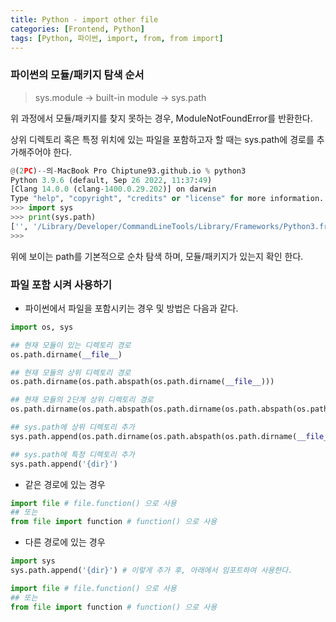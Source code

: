 ```yaml
---
title: Python - import other file
categories: [Frontend, Python]
tags: [Python, 파이썬, import, from, from import]
---
```


### 파이썬의 모듈/패키지 탐색 순서

> sys.module -> built-in module -> sys.path

위 과정에서 모듈/패키지를 찾지 못하는 경우, ModuleNotFoundError를 반환한다.

상위 디렉토리 혹은 특정 위치에 있는 파일을 포함하고자 할 때는
sys.path에 경로를 추가해주어야 한다.

```python
@(2PC)--의-MacBook Pro Chiptune93.github.io % python3
Python 3.9.6 (default, Sep 26 2022, 11:37:49) 
[Clang 14.0.0 (clang-1400.0.29.202)] on darwin
Type "help", "copyright", "credits" or "license" for more information.
>>> import sys
>>> print(sys.path)
['', '/Library/Developer/CommandLineTools/Library/Frameworks/Python3.framework/Versions/3.9/lib/python39.zip', '/Library/Developer/CommandLineTools/Library/Frameworks/Python3.framework/Versions/3.9/lib/python3.9', '/Library/Developer/CommandLineTools/Library/Frameworks/Python3.framework/Versions/3.9/lib/python3.9/lib-dynload', '/Users//Library/Python/3.9/lib/python/site-packages', '/Library/Developer/CommandLineTools/Library/Frameworks/Python3.framework/Versions/3.9/lib/python3.9/site-packages']
>>> 
```

위에 보이는 path를 기본적으로 순차 탐색 하며, 모듈/패키지가 있는지 확인 한다.

### 파일 포함 시켜 사용하기

- 파이썬에서 파일을 포함시키는 경우 및 방법은 다음과 같다.

```python
import os, sys

## 현재 모듈이 있는 디렉토리 경로
os.path.dirname(__file__)

## 현재 모듈의 상위 디렉토리 경로
os.path.dirname(os.path.abspath(os.path.dirname(__file__)))

## 현재 모듈의 2단계 상위 디렉토리 경로
os.path.dirname(os.path.abspath(os.path.dirname(os.path.abspath(os.path.dirname(__file__)))))

## sys.path에 상위 디렉토리 추가
sys.path.append(os.path.dirname(os.path.abspath(os.path.dirname(__file__))))

## sys.path에 특정 디렉토리 추가
sys.path.append('{dir}')
```

- 같은 경로에 있는 경우

```python
import file # file.function() 으로 사용
## 또는
from file import function # function() 으로 사용
```

- 다른 경로에 있는 경우

```python
import sys
sys.path.append('{dir}') # 이렇게 추가 후, 아래에서 임포트하여 사용한다.

import file # file.function() 으로 사용
## 또는
from file import function # function() 으로 사용

```
